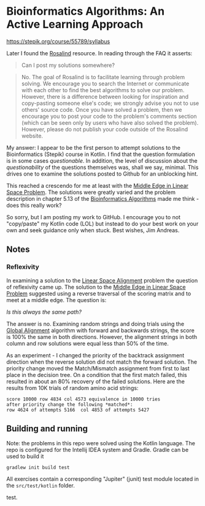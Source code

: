 # Bioinformatics Algorithms: An Active Learning Approach
https://stepik.org/course/55789/syllabus

Later I found the [Rosalind] resource.  In reading 
through the FAQ it asserts: 

> Can I post my solutions somewhere?

> No. The goal of Rosalind is to facilitate learning through problem solving. We encourage you to search the Internet or communicate with each other to find the best algorithms to solve our problem. However, there is a difference between looking for inspiration and copy-pasting someone else's code; we strongly advise you not to use others' source code. Once you have solved a problem, then we encourage you to post your code to the problem's comments section (which can be seen only by users who have also solved the problem). However, please do not publish your code outside of the Rosalind website.

My answer: I appear to be the first person to 
attempt solutions to the Bioinformatics (Stepik)
course in Kotlin.  I find that the question formulation
is in some cases *questionable*.   In addition, the
level of discussion about the *questionability*
of the questions themselves was, shall we say, 
minimal.  This drives one to examine the solutions
posted to Github for an unblocking hint.

This reached a crescendo for me at least with the
[Middle Edge in Linear Space Problem].  The solutions
were greatly varied and the problem description in 
chapter 5.13 of the [Bioinformatics Algorithms] 
made me think - does this really work?

So sorry, but I am posting my work to GitHub.  I encourage 
you to not "copy/paste" my Kotlin code (LOL) but 
instead to do your best work on your own and
seek guidance only when stuck.  Best wishes, Jim Andreas.

## Notes

### Reflexivity

In examining a solution to the [Linear Space Alignment] problem the question 
of reflexivity came up.  The solution to the [Middle Edge in Linear Space Problem]
suggested using a reverse traversal of the scoring
matrix and to meet at a middle edge.   The question is:
 
*Is this always the same path?*

The answer is no.  Examining random strings and doing trials using the 
[Global Alignment] algorithm with forward and backwards strings, 
the score is 100% the same in both directions.  However, the alignment 
strings in both column and row solutions were equal less than 
50% of the time.

As an experiment - I changed the priority of the backtrack assignment direction
when the reverse solution did not match the forward solution.   The 
priority change moved the Match/Mismatch assignment from first to last
place in the decision tree.   On a condition that the first
match failed, this resulted in about an 80% recovery of the failed
solutions.  Here are the results from 10K trials of random amino acid strings:

    score 10000 row 4834 col 4573 equivalence in 10000 tries
    after priority change the following *matched*:  
    row 4624 of attempts 5166  col 4853 of attempts 5427

## Building and running

Note: the problems in this repo were solved using the Kotlin language.
The repo is configured for the Intellij IDEA system and Gradle.
Gradle can be used to build it

`gradlew init build test`

All exercises contain a corresponding "Jupiter" (junit) test module located 
in the `src/test/kotlin` folder.

test.

[Linear Space Alignment]: http://rosalind.info/problems/ba5l/
[Global Alignment]: http://rosalind.info/problems/ba5e/
[Rosalind]: http://rosalind.info/faq/
[Middle Edge in Linear Space Problem]: http://rosalind.info/problems/ba5k/
[Bioinformatics Algorithms]: https://www.bioinformaticsalgorithms.org/bioinformatics-chapter-5
[Jim Andreas]: https://www.jimandreas.com